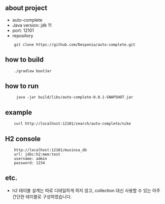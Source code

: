 
## about project
- auto-complete
- Java version: jdk 11
- port: 12101
- repository
```
    git clone https://github.com/Desponia/auto-complete.git
```

## how to build
```
    ./gradlew bootJar
```
## how to run
```
     java -jar build/libs/auto-complete-0.0.1-SNAPSHOT.jar
```

## example
```
    curl http://localhost:12101/search/auto-complete/nike
```

## H2 console
```
    http://localhost:12101/musinsa_db
    url: jdbc:h2:mem:test
    username: admin
    password: 1234
```

## etc.
- h2 테이블 설계는 따로 디테일하게 하지 않고, collection 대신 사용할 수 있는 아주 간단한 테이블로 구성하였습니다.
